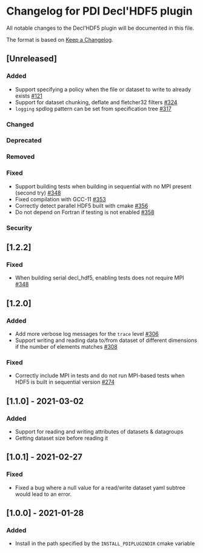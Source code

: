 # Changelog for PDI Decl'HDF5 plugin
All notable changes to the Decl'HDF5 plugin will be documented in this file.

The format is based on [Keep a Changelog](https://keepachangelog.com/en/1.0.0/).


## [Unreleased]

### Added
* Support specifying a policy when the file or dataset to write to already
  exists [#121](https://gitlab.maisondelasimulation.fr/pdidev/pdi/-/issues/121)
* Support for dataset chunking, deflate and fletcher32 filters
  [#324](https://gitlab.maisondelasimulation.fr/pdidev/pdi/-/issues/324)
* `logging` spdlog pattern can be set from specification tree
  [#317](https://gitlab.maisondelasimulation.fr/pdidev/pdi/-/issues/317)

### Changed

### Deprecated

### Removed

### Fixed
* Support building tests when building in sequential with no MPI present
  (second try)
  [#348](https://gitlab.maisondelasimulation.fr/pdidev/pdi/-/issues/348)
* Fixed compilation with GCC-11
  [#353](https://gitlab.maisondelasimulation.fr/pdidev/pdi/-/issues/353)
* Correctly detect parallel HDF5 built with cmake
  [#356](https://gitlab.maisondelasimulation.fr/pdidev/pdi/-/issues/356)
* Do not depend on Fortran if testing is not enabled
  [#358](https://gitlab.maisondelasimulation.fr/pdidev/pdi/-/issues/358)

### Security


## [1.2.2]

### Fixed
* When building serial decl_hdf5, enabling tests does not require MPI
  [#348](https://gitlab.maisondelasimulation.fr/pdidev/pdi/-/issues/348)


## [1.2.0]

### Added
* Add more verbose log messages for the `trace` level
  [#306](https://gitlab.maisondelasimulation.fr/pdidev/pdi/-/issues/306)
* Support writing and reading data to/from dataset of different dimensions if
  the number of elements matches
  [#308](https://gitlab.maisondelasimulation.fr/pdidev/pdi/-/issues/308)

### Fixed
* Correctly include MPI in tests and do not run MPI-based tests when HDF5 is
  built in sequential version
  [#274](https://gitlab.maisondelasimulation.fr/pdidev/pdi/-/issues/274)


## [1.1.0] - 2021-03-02

### Added
* Support for reading and writing attributes of datasets & datagroups
* Getting dataset size before reading it


## [1.0.1] - 2021-02-27

### Fixed
* Fixed a bug where a null value for a read/write dataset yaml subtree would
  lead to an error.


## [1.0.0] - 2021-01-28

### Added
* Install in the path specified by the `INSTALL_PDIPLUGINDIR` cmake variable
